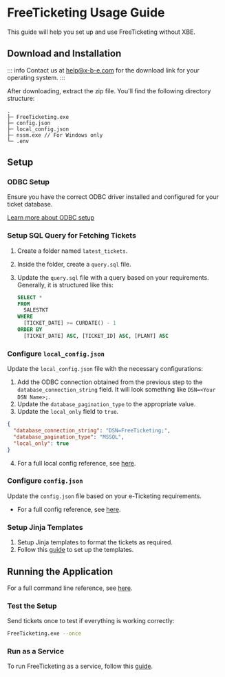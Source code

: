 # FreeTicketing Usage Guide

This guide will help you set up and use FreeTicketing without XBE.

## Download and Installation

::: info
Contact us at [help@x-b-e.com](mailto:help@x-b-e.com) for the download link for your operating system.
:::

After downloading, extract the zip file. You'll find the following directory structure:

  ```
  .
  ├─ FreeTicketing.exe
  ├─ config.json
  ├─ local_config.json
  ├─ nssm.exe // For Windows only
  └─ .env
  ```

## Setup

### ODBC Setup

Ensure you have the correct ODBC driver installed and configured for your ticket database.

[Learn more about ODBC setup](../odbc-setup.md)

### Setup SQL Query for Fetching Tickets

1. Create a folder named `latest_tickets`.
2. Inside the folder, create a `query.sql` file.
3. Update the `query.sql` file with a query based on your requirements. Generally, it is structured like this:

   ```sql
   SELECT *
   FROM
     SALESTKT
   WHERE
     [TICKET_DATE] >= CURDATE() - 1
   ORDER BY
     [TICKET_DATE] ASC, [TICKET_ID] ASC, [PLANT] ASC
   ```

### Configure `local_config.json`

Update the `local_config.json` file with the necessary configurations:

1. Add the ODBC connection obtained from the previous step to the `database_connection_string` field. It will look something like `DSN=<Your DSN Name>;`.
2. Update the `database_pagination_type` to the appropriate value.
3. Update the `local_only` field to `true`.

```json
{
  "database_connection_string": "DSN=FreeTicketing;",
  "database_pagination_type": "MSSQL",
  "local_only": true
}
```

4. For a full local config reference, see [here](./local-config-reference.md).

### Configure `config.json`

Update the `config.json` file based on your e-Ticketing requirements.

- For a full config reference, see [here](./config-reference.md).

### Setup Jinja Templates

1. Setup Jinja templates to format the tickets as required.
2. Follow this [guide](./template-reference.md) to set up the templates.

## Running the Application

For a full command line reference, see [here](./command-line-reference.md).

### Test the Setup

Send tickets once to test if everything is working correctly:

```bash
FreeTicketing.exe --once
```

### Run as a Service

To run FreeTicketing as a service, follow this [guide](../running-as-service.md).
